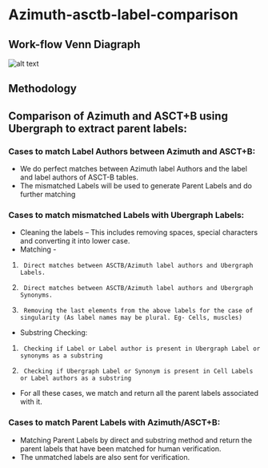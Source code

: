 # Azimuth-asctb-label-comparison

## Work-flow Venn Diagraph

![alt text](Azimuth_asctb_label_comparison/Data/flow.jpg "Optional Title")

## Methodology

## Comparison of Azimuth and ASCT+B using Ubergraph to extract parent labels:
### Cases to match Label Authors between Azimuth and ASCT+B:
* We do perfect matches between Azimuth label Authors and the label and label authors of ASCT-B tables.
* The mismatched Labels will be used to generate Parent Labels and do further matching
### Cases to match mismatched Labels with Ubergraph Labels:
* Cleaning the labels – This includes removing spaces, special characters and converting it into lower case.
* Matching -
1.      Direct matches between ASCTB/Azimuth label authors and Ubergraph Labels.
2.      Direct matches between ASCTB/Azimuth label authors and Ubergraph Synonyms.
3.      Removing the last elements from the above labels for the case of singularity (As label names may be plural. Eg- Cells, muscles)
* Substring Checking:
1.      Checking if Label or Label author is present in Ubergraph Label or synonyms as a substring
2.      Checking if Ubergraph Label or Synonym is present in Cell Labels or Label authors as a substring
* For all these cases, we match and return all the parent labels associated with it.
### Cases to match Parent Labels with Azimuth/ASCT+B:
* Matching Parent Labels by direct and substring method and return the parent labels that have been matched for human verification.
* The unmatched labels are also sent for verification.
